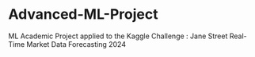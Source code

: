 # Advanced-ML-Project
ML Academic Project applied to the Kaggle Challenge : Jane Street Real-Time Market Data Forecasting 2024
